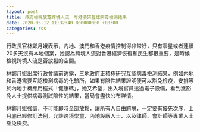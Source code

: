 ```yaml
---
layout: post
title: 政府檢視放寬跨境人流　粵港澳研互認病毒檢測結果
date: 2020-05-12 11:32:40.000000000 +08:00
categories: rss
---
```


行政長官林鄭月娥表示，内地、澳門和香港疫情控制得非常好，只有零星或者連續20多天沒有本地個案，她認為跨境人流對香港經濟恢復和民生都很重要，是時候檢視跨境人流是否放鬆的空間。

林鄭月娥出席行政會議前透露，三地政府正積極研究互認病毒檢測結果，例如内地和香港需要互認檢測病毒的化驗所，如果有陰性結果證明便可以豁免檢疫，安排等於內地手機應用程式「健康碼」，她又希望，出入境官員透過電子設備，看到獲豁免人士提供病毒測試陰性的結果，當局會盡快公布詳情。

林鄭月娥強調，不可能即時全部放鬆，讓所有人自由跨境，一定要有優先次序，上月底已經修訂法例，允許跨境學童、內地設廠人士、以及律師、會計師等專業人士豁免檢疫。
